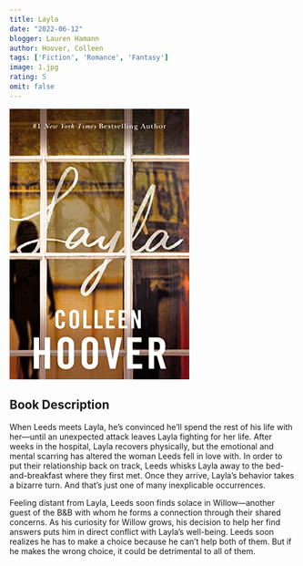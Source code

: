 ```yaml
---
title: Layla
date: "2022-06-12"
blogger: Lauren Hamann
author: Hoover, Colleen
tags: ['Fiction', 'Romance', 'Fantasy']
image: 1.jpg
rating: 5
omit: false
---
```


![Book Cover](1.jpg)

## Book Description

When Leeds meets Layla, he’s convinced he’ll spend the rest of his life with her—until an unexpected attack leaves Layla fighting for her life. After weeks in the hospital, Layla recovers physically, but the emotional and mental scarring has altered the woman Leeds fell in love with. In order to put their relationship back on track, Leeds whisks Layla away to the bed-and-breakfast where they first met. Once they arrive, Layla’s behavior takes a bizarre turn. And that’s just one of many inexplicable occurrences.

Feeling distant from Layla, Leeds soon finds solace in Willow—another guest of the B&B with whom he forms a connection through their shared concerns. As his curiosity for Willow grows, his decision to help her find answers puts him in direct conflict with Layla’s well-being. Leeds soon realizes he has to make a choice because he can’t help both of them. But if he makes the wrong choice, it could be detrimental to all of them.